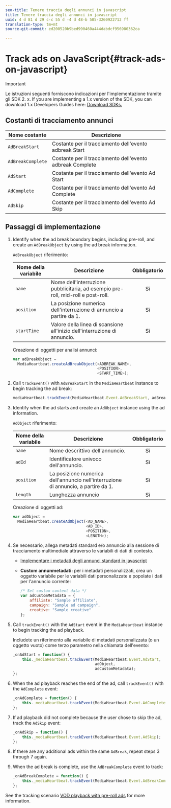 ```yaml
---
seo-title: Tenere traccia degli annunci in javascript
title: Tenere traccia degli annunci in javascript
uuid: 4 d 81 d 29 c-c 55 d -4 d 48-b 505-3260922712 ff
translation-type: tm+mt
source-git-commit: ed200520b9bed990460a444dabdcf956980362ca

---
```



# Track ads on JavaScript{#track-ads-on-javascript}

>[!IMPORTANT]
>
>Le istruzioni seguenti forniscono indicazioni per l'implementazione tramite gli SDK 2. x. If you are implementing a 1.x version of the SDK, you can download 1.x Developers Guides here: [Download SDKs.](../../sdk-implement/download-sdks.md)

## Costanti di tracciamento annunci

| Nome costante | Descrizione   |
|---|---|
| `AdBreakStart` | Costante per il tracciamento dell'evento adbreak Start |
| `AdBreakComplete` | Costante per il tracciamento dell'evento adbreak Complete |
| `AdStart` | Costante per il tracciamento dell'evento Ad Start |
| `AdComplete` | Costante per il tracciamento dell'evento Ad Complete |
| `AdSkip` | Costante per il tracciamento dell'evento Ad Skip |

## Passaggi di implementazione

1. Identify when the ad break boundary begins, including pre-roll, and create an `AdBreakObject` by using the ad break information.

   `AdBreakObject` riferimento:

   | Nome della variabile | Descrizione | Obbligatorio |
   | --- | --- | :---: |
   | `name` | Nome dell'interruzione pubblicitaria, ad esempio pre-roll, mid-roll e post-roll. | Sì |
   | `position` | La posizione numerica dell'interruzione di annuncio a partire da 1. | Sì |
   | `startTime` | Valore della linea di scansione all'inizio dell'interruzione di annuncio. | Sì |

   Creazione di oggetti per analisi annunci:

   ```js
   var adBreakObject =  
     MediaHeartbeat.createAdBreakObject(<ADBREAK_NAME>,  
                                        <POSITION>,  
                                        <START_TIME>);
   ```

1. Call `trackEvent()` with `AdBreakStart` in the `MediaHeartbeat` instance to begin tracking the ad break:

   ```js
   mediaHeartbeat.trackEvent(MediaHeartbeat.Event.AdBreakStart, adBreakObject);
   ```

1. Identify when the ad starts and create an `AdObject` instance using the ad information.

   `AdObject` riferimento:

   | Nome della variabile | Descrizione | Obbligatorio |
   | --- | --- | :---: |
   | `name` | Nome descrittivo dell'annuncio. | Sì |
   | `adId` | Identificatore univoco dell'annuncio. | Sì |
   | `position` | La posizione numerica dell'annuncio nell'interruzione di annuncio, a partire da 1. | Sì |
   | `length` | Lunghezza annuncio | Sì |

   Creazione di oggetti ad:

   ```js
   var adObject =  
     MediaHeartbeat.createAdObject(<AD_NAME>,  
                                   <AD_ID>,  
                                   <POSITION>,  
                                   <LENGTH>);
   ```

1. Se necessario, allega metadati standard e/o annuncio alla sessione di tracciamento multimediale attraverso le variabili di dati di contesto.

   * [Implementare i metadati degli annunci standard in javascript](../../sdk-implement/track-ads/impl-std-ad-metadata/impl-std-ad-metadata-js.md)
   * **Custom annunmetadati:** per i metadati personalizzati, crea un oggetto variabile per le variabili dati personalizzate e popolate i dati per l'annuncio corrente:

      ```js
      /* Set custom context data */ 
      var adCustomMetadata = { 
          affiliate: "Sample affiliate", 
          campaign: "Sample ad campaign", 
          creative: "Sample creative" 
      };
      ```

1. Call `trackEvent()` with the `AdStart` event in the `MediaHeartbeat` instance to begin tracking the ad playback.

   Includete un riferimento alla variabile di metadati personalizzata (o un oggetto vuoto) come terzo parametro nella chiamata dell'evento:

   ```js
   _onAdStart = function() { 
       this._mediaHeartbeat.trackEvent(MediaHeartbeat.Event.AdStart,  
                                       adObject,  
                                       adCustomMetadata); 
   };
   ```

1. When the ad playback reaches the end of the ad, call `trackEvent()` with the `AdComplete` event:

   ```js
   _onAdComplete = function() { 
       this._mediaHeartbeat.trackEvent(MediaHeartbeat.Event.AdComplete); 
   };
   ```

1. If ad playback did not complete because the user chose to skip the ad, track the `AdSkip` event:

   ```js
   _onAdSkip = function() { 
       this._mediaHeartbeat.trackEvent(MediaHeartbeat.Event.AdSkip); 
   };
   ```

1. If there are any additional ads within the same `AdBreak`, repeat steps 3 through 7 again.
1. When the ad break is complete, use the `AdBreakComplete` event to track:

   ```js
   _onAdBreakComplete = function() { 
       this._mediaHeartbeat.trackEvent(MediaHeartbeat.Event.AdBreakComplete); 
   };
   ```

See the tracking scenario [VOD playback with pre-roll ads](../../sdk-implement/tracking-scenarios/vod-preroll-ads.md) for more information.
